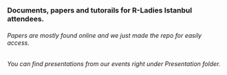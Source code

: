 ### Documents, papers and tutorails for R-Ladies Istanbul attendees. 
###### Papers are mostly found online and we just made the repo for easily access.
###### You can find presentations from our events right under Presentation folder.
